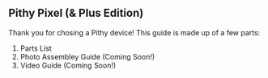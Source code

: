 ## Pithy Pixel (& Plus Edition)

Thank you for chosing a Pithy device! This guide is made up of a few parts:
1. Parts List
2. Photo Assembley Guide (Coming Soon!)
3. Video Guide (Coming Soon!)